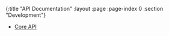 {:title "API Documentation"
 :layout :page
 :page-index 0
 :section "Development"}

 * [Core API](https://macchiato-framework.github.io/core/index.html)
